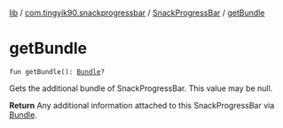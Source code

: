 [lib](../../index.md) / [com.tingyik90.snackprogressbar](../index.md) / [SnackProgressBar](index.md) / [getBundle](./get-bundle.md)

# getBundle

`fun getBundle(): `[`Bundle`](https://developer.android.com/reference/android/os/Bundle.html)`?`

Gets the additional bundle of SnackProgressBar. This value may be null.

**Return**
Any additional information attached to this SnackProgressBar via [Bundle](https://developer.android.com/reference/android/os/Bundle.html).

